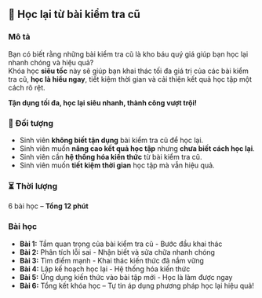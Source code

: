 ## 📌 Học lại từ bài kiểm tra cũ  

### Mô tả  
Bạn có biết rằng những bài kiểm tra cũ là kho báu quý giá giúp bạn học lại nhanh chóng và hiệu quả?  
Khóa học **siêu tốc** này sẽ giúp bạn khai thác tối đa giá trị của các bài kiểm tra cũ, **học là hiểu ngay**, tiết kiệm thời gian và cải thiện kết quả học tập một cách rõ rệt.  

**Tận dụng tối đa, học lại siêu nhanh, thành công vượt trội!**  

### 🎯 Đối tượng  
- Sinh viên **không biết tận dụng** bài kiểm tra cũ để học lại.  
- Sinh viên muốn **nâng cao kết quả học tập** nhưng **chưa biết cách học lại**.  
- Sinh viên cần **hệ thống hóa kiến thức** từ bài kiểm tra cũ.  
- Sinh viên muốn **tiết kiệm thời gian** học tập mà vẫn hiệu quả.  

### ⏳ Thời lượng  
6 bài học – **Tổng 12 phút**  

### Bài học  
- **Bài 1:** Tầm quan trọng của bài kiểm tra cũ - Bước đầu khai thác  
- **Bài 2:** Phân tích lỗi sai - Nhận biết và sửa chữa nhanh chóng  
- **Bài 3:** Tìm điểm mạnh - Khai thác kiến thức đã nắm vững  
- **Bài 4:** Lập kế hoạch học lại - Hệ thống hóa kiến thức  
- **Bài 5:** Ứng dụng kiến thức vào bài tập mới - Học là làm được ngay  
- **Bài 6:** Tổng kết khóa học – Tự tin áp dụng phương pháp học lại hiệu quả!